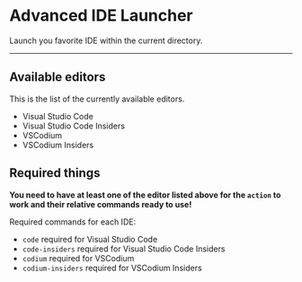 # **Advanced IDE Launcher**

Launch you favorite IDE within the current directory.

---

## **Available editors**

This is the list of the currently available editors.

- Visual Studio Code
- Visual Studio Code Insiders
- VSCodium
- VSCodium Insiders


## Required things

**You need to have at least one of the editor listed above for the `action` to work and their relative commands ready to use!**

Required commands for each IDE:

- `code` required for Visual Studio Code
- `code-insiders` required for Visual Studio Code Insiders
- `codium` required for VSCodium
- `codium-insiders` required for VSCodium Insiders